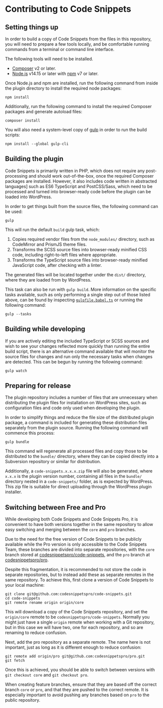 # Contributing to Code Snippets

## Setting things up

In order to build a copy of Code Snippets from the files in this repository, you will need to prepare a few tools
locally, and be comfortable running commands from a terminal or command line interface.

The following tools will need to be installed.

- [Composer](https://getcomposer.org/download/) v2 or later.
- [Node.js](https://nodejs.org/en/download/) v14.15 or later with
  [npm](https://docs.npmjs.com/downloading-and-installing-node-js-and-npm) v7 or later.

Once Node.js and npm are installed, run the following command from inside the plugin directory to install the required
node packages:

    npm install

Additionally, run the following command to install the required Composer packages and generate autoload files:

    composer install

You will also need a system-level copy of [gulp](https://gulpjs.com/docs/en/getting-started/quick-start) in order to
run the build scripts:

    npm install --global gulp-cli

## Building the plugin

Code Snippets is primarily written in PHP, which does not require any post-processing and should work out-of-the-box,
once the required Composer packages are installed. However, it also includes code written in abstracted languages]
such as ES6 TypeScript and PostCSS/Sass, which need to be processed and turned into browser-ready code before the
plugin can be loaded into WordPress.

In order to get things built from the source files, the following command can be used:

    gulp

This will run the default `build` gulp task, which:

1. Copies required vendor files from the `node_modules/` directory, such as CodeMirror and PrismJS theme files.
2. Transforms the SCSS source files into browser-ready minified CSS code, including right-to-left files where
   appropriate.
3. Transforms the TypeScript source files into browser-ready minified JavaScript code, after checking with a linter.

The generated files will be located together under the `dist/` directory, where they are loaded from by WordPress.

This task can also be run with `gulp build`. More information on the specific tasks available, such as only performing
a single step out of those listed above, can be found by inspecting [`gulpfile.babel.ts`](gulpfile.babel.ts) or running
the following command:

    gulp --tasks

## Building while developing

If you are actively editing the included TypeScript or SCSS sources and wish to see your changes reflected more quickly
than running the entire build script, there is an alternative command available that will monitor the source files
for changes and run only the necessary tasks when changes are detected. This can be begun by running the following
command:

    gulp watch

## Preparing for release

The plugin repository includes a number of files that are unnecessary when distributing the plugin files for
installation on WordPress sites, such as configuration files and code only used when developing the plugin.

In order to simplify things and reduce the file size of the distributed plugin package, a command is included for
generating these distribution files separately from the plugin source. Running the following command will commence this
process:

    gulp bundle

This command will regenerate all processed files and copy those to be distributed to the `bundle/` directory, where they
can be copied directly into a Subversion repository or similar for distribution.

Additionally, a `code-snippets.x.x.x.zip` file will also be generated, where `x.x.x` is the plugin version number,
containing all files in the `bundle/` directory nested in a `code-snippets/` folder, as is expected by WordPress. This
zip file is suitable for direct uploading through the WordPress plugin installer.

## Switching between Free and Pro

While developing both Code Snippets and Code Snippets Pro, it is convenient to have both versions together in the same
repository to allow easy switching and merging between the `core` and `pro` branches.

Due to the need for the free version of Code Snippets to be publicly available while the Pro version is only accessible
to the Code Snippets Team, these branches are divided into separate repositories, with the `core` branch stored
at [codesnippetspro/code-snippets](https://github.com/codesnippetspro/code-snippets), and the `pro` branch
at [codesnippetspro/pro](https://github.com/codesnippetspro/pro).

Despite this fragmentation, it is recommended to not store the code in separate repositories, but to instead add these
as separate remotes in the same repository. To achieve this, first clone a version of Code Snippets to your local
machine:

    git clone git@github.com:codesnippetspro/code-snippets.git
    cd code-snippets
    git remote rename origin origin/core

This will download a copy of the Code Snippets repository, and set the `origin/core` remote to
be `codesnippetspro/code-snippets`. Normally you might just have a single `origin` remote when working with a Git
repository, but in this case we will have two, one for each repository, and so are renaming to reduce confusion.

Next, add the pro repository as a separate remote. The name here is not important, just as long as it is different
enough to reduce confusion:

    git remote add origin/pro git@github.com:codesnippetspro/pro.git
    git fetch

Once this is achieved, you should be able to switch between versions with `git checkout core` and `git checkout pro`.

When creating feature branches, ensure that they are based off the correct branch `core` or `pro`, and that they
are pushed to the correct remote. It is especially important to avoid pushing any branches based on `pro` to the public
repository.
